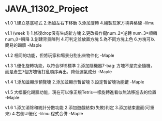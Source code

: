 # JAVA_11302_Project
v1.0
    1.建立基底程式
    2.添加左右下移動
    3.添加旋轉
    4.繪製玩家方塊與格線
    -lilmu

v1.1 (week 1)
    1.修復drop沒有生成新方塊
    2.更改操作鍵num_2=逆轉 num_3=順轉 num_0=瞬降
    3.創建背景陣列
    4.可判定並放置方塊
    5.為不同方塊上色
    6.方塊可以簡易的踢牆
    -Maple

v1.2
    相同的功能，但將玩家和場景分割出來物件化
    -Maple

v1.3
    1.優化旋轉功能，以符合SRS標準
    2.添加隨機器7-bag: 方塊不是完全隨機，而是產生7個方塊後打亂順序再出，降低運氣成分
    -Maple

v1.4
    1.添加並顯示預覽塊
    2.添加並顯示暫留塊
    3.設定暫留塊功能鍵 
    -Maple

v1.5
    大幅優化踢牆功能，現在可以像正規Tetris一樣旋轉進看似無法移進去的位置
    -Maple

v1.6
    1.添加消除和統計分數功能
    2.添加遊戲結束(失敗)判定
    3.添加結束畫面(可重來)
    4.右側UI優化
    -lilmu
    程式合併
    -Maple

    